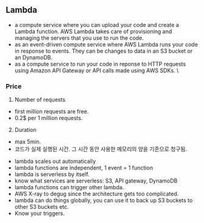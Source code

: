 ## Lambda
* a compute service where you can upload your code and create a Lambda function. AWS Lambda takes care of provisioning and managing the servers that you use to run the code.
* as an event-driven compute service where AWS Lambda runs your code in response to events. They can be changes to data in an S3 bucket or an DynamoDB.
* as a compute service to run your code in reponse to HTTP requests using Amazon API Gateway or API calls made using AWS SDKs. \


### Price
1. Number of requests
- first million requests are free.
- 0.2$ per 1 million requests.

2. Duration
- max 5min.
- 코드가 실제 실행된 시간. 그 시간 동안 사용한 메모리의 양을 기준으로 청구됨.


* lambda scales out automatically
* lambda functions are independent, 1 event = 1 function
* lambda is serverless by itself.
* know what services are serverless: S3, API gateway, DynamoDB
* lambda functions can trigger other lambda.
* AWS X-ray to degug since the architecture gets too complicated.
* lambda can do things globally, you can use it to back up S3 buckets to other S3 buckets etc.
* Know your triggers.
